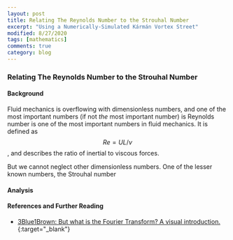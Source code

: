 ```yaml
---
layout: post
title: Relating The Reynolds Number to the Strouhal Number
excerpt: "Using a Numerically-Simulated Kármán Vortex Street"
modified: 8/27/2020
tags: [mathematics]
comments: true
category: blog
---
```


### Relating The Reynolds Number to the Strouhal Number

#### Background

Fluid mechanics is overflowing with dimensionless numbers, and one of the most important numbers (if not _the_ most important number) is Reynolds number is one of the most important numbers  in fluid mechanics. It is defined as $$Re=UL/\nu$$, and describes the ratio of inertial to viscous forces.

But we cannot neglect other dimensionless numbers. One of the lesser known numbers, the Strouhal number

#### Analysis


#### References and Further Reading

- [3Blue1Brown: But what is the Fourier Transform? A visual introduction.](https://www.youtube.com/watch?v=spUNpyF58BY){:target="\_blank"}
